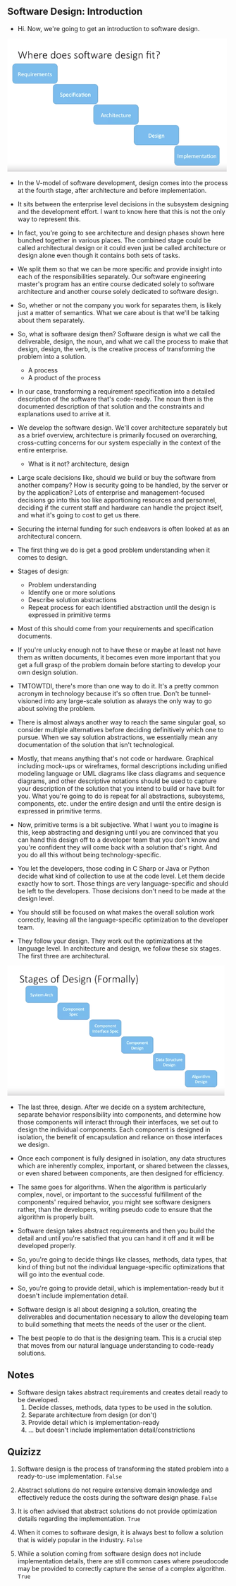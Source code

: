 ## Software Design: Introduction


- Hi. Now, we're going to get an introduction to software design. 

![SOFTWARE_DESIGN](img/sd1.png)

- In the V-model of software development, design comes into the process at the fourth stage, after architecture and before implementation. 

- It sits between the enterprise level decisions in the subsystem designing and the development effort. I want to know here that this is not the only way to represent this. 

- In fact, you're going to see architecture and design phases shown here bunched together in various places. The combined stage could be called architectural design or it could even just be called architecture or design alone even though it contains both sets of tasks. 

- We split them so that we can be more specific and provide insight into each of the responsibilities separately. Our software engineering master's program has an entire course dedicated solely to software architecture and another course solely dedicated to software design. 

- So, whether or not the company you work for separates them, is likely just a matter of semantics. What we care about is that we'll be talking about them separately. 

- So, what is software design then? Software design is what we call the deliverable, design, the noun, and what we call the process to make that design, design, the verb, is the creative process of transforming the problem into a solution. 

    - A process
    - A product of the process

- In our case, transforming a requirement specification into a detailed description of the software that's code-ready. The noun then is the documented description of that solution and the constraints and explanations used to arrive at it. 

- We develop the software design. We'll cover architecture separately but as a brief overview, architecture is primarily focused on overarching, cross-cutting concerns for our system especially in the context of the entire enterprise. 

    - What is it not? architecture, design

- Large scale decisions like, should we build or buy the software from another company? How is security going to be handled, by the server or by the application? Lots of enterprise and management-focused decisions go into this too like apportioning resources and personnel, deciding if the current staff and hardware can handle the project itself, and what it's going to cost to get us there. 

- Securing the internal funding for such endeavors is often looked at as an architectural concern. 

- The first thing we do is get a good problem understanding when it comes to design. 

- Stages of design:
    - Problem understanding
    - Identify one or more solutions
    - Describe solution abstractions
    - Repeat process for each identified abstraction until the design is expressed in primitive terms

- Most of this should come from your requirements and specification documents. 

- If you're unlucky enough not to have these or maybe at least not have them as written documents, it becomes even more important that you get a full grasp of the problem domain before starting to develop your own design solution. 

- TMTOWTDI, there's more than one way to do it. It's a pretty common acronym in technology because it's so often true. Don't be tunnel-visioned into any large-scale solution as always the only way to go about solving the problem. 

- There is almost always another way to reach the same singular goal, so consider multiple alternatives before deciding definitively which one to pursue. When we say solution abstractions, we essentially mean any documentation of the solution that isn't technological. 

- Mostly, that means anything that's not code or hardware. Graphical including mock-ups or wireframes, formal descriptions including unified modeling language or UML diagrams like class diagrams and sequence diagrams, and other descriptive notations should be used to capture your description of the solution that you intend to build or have built for you. What you're going to do is repeat for all abstractions, subsystems, components, etc. under the entire design and until the entire design is expressed in primitive terms. 

- Now, primitive terms is a bit subjective. What I want you to imagine is this, keep abstracting and designing until you are convinced that you can hand this design off to a developer team that you don't know and you're confident they will come back with a solution that's right. And you do all this without being technology-specific. 

- You let the developers, those coding in C Sharp or Java or Python decide what kind of collection to use at the code level. Let them decide exactly how to sort. Those things are very language-specific and should be left to the developers. Those decisions don't need to be made at the design level. 

- You should still be focused on what makes the overall solution work correctly, leaving all the language-specific optimization to the developer team. 

- They follow your design. They work out the optimizations at the language level. In architecture and design, we follow these six stages. The first three are architectural. 

![SOFTWARE_DESIGN](img/sd2.png)

- The last three, design. After we decide on a system architecture, separate behavior responsibility into components, and determine how those components will interact through their interfaces, we set out to design the individual components. Each component is designed in isolation, the benefit of encapsulation and reliance on those interfaces we design. 

- Once each component is fully designed in isolation, any data structures which are inherently complex, important, or shared between the classes, or even shared between components, are then designed for efficiency. 

- The same goes for algorithms. When the algorithm is particularly complex, novel, or important to the successful fulfillment of the components' required behavior, you might see software designers rather, than the developers, writing pseudo code to ensure that the algorithm is properly built. 

- Software design takes abstract requirements and then you build the detail and until you're satisfied that you can hand it off and it will be developed properly. 

- So, you're going to decide things like classes, methods, data types, that kind of thing but not the individual language-specific optimizations that will go into the eventual code. 

- So, you're going to provide detail, which is implementation-ready but it doesn't include implementation detail. 

- Software design is all about designing a solution, creating the deliverables and documentation necessary to allow the developing team to build something that meets the needs of the user or the client. 

- The best people to do that is the designing team. This is a crucial step that moves from our natural language understanding to code-ready solutions.



## Notes


- Software design takes abstract requirements and creates detail ready to be developed.
    1. Decide classes, methods, data types to be used in the solution.
    2. Separate architecture from design (or don't)
    3. Provide detail which is implementation-ready
    4. ... but doesn't include implementation detail/constrictions



## Quizizz


1. Software design is the process of transforming the stated problem into a ready-to-use implementation. `False`

2. Abstract solutions do not require extensive domain knowledge and effectively reduce the costs during the software design phase. `False`

3. It is often advised that abstract solutions do not provide optimization details regarding the implementation. `True`

4. When it comes to software design, it is always best to follow a solution that is widely popular in the industry. `False`

5. While a solution coming from software design does not include implementation details, there are still common cases where pseudocode may be provided to correctly capture the sense of a complex algorithm. `True`